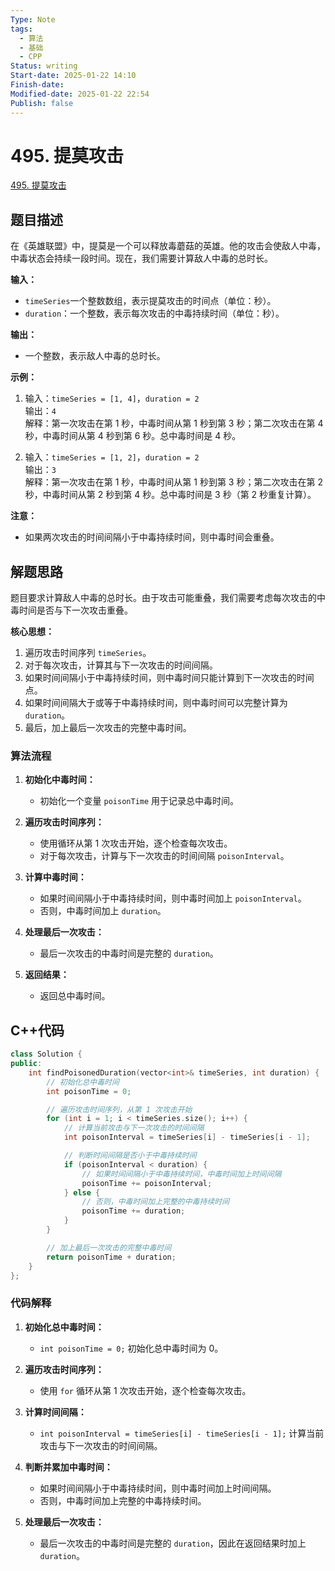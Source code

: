```yaml
---
Type: Note
tags: 
  - 算法
  - 基础
  - CPP
Status: writing
Start-date: 2025-01-22 14:10
Finish-date: 
Modified-date: 2025-01-22 22:54
Publish: false
---
```



# 495. 提莫攻击
[495. 提莫攻击](https://leetcode.cn/problems/teemo-attacking/)

## 题目描述
在《英雄联盟》中，提莫是一个可以释放毒蘑菇的英雄。他的攻击会使敌人中毒，中毒状态会持续一段时间。现在，我们需要计算敌人中毒的总时长。

**输入：**
- `timeSeries`一个整数数组，表示提莫攻击的时间点（单位：秒）。
- `duration`：一个整数，表示每次攻击的中毒持续时间（单位：秒）。

**输出：**
- 一个整数，表示敌人中毒的总时长。

**示例：**
1. 输入：`timeSeries = [1, 4]`，`duration = 2`  
    输出：`4`  
    解释：第一次攻击在第 1 秒，中毒时间从第 1 秒到第 3 秒；第二次攻击在第 4 秒，中毒时间从第 4 秒到第 6 秒。总中毒时间是 4 秒。
    
2. 输入：`timeSeries = [1, 2]`，`duration = 2`  
    输出：`3`  
    解释：第一次攻击在第 1 秒，中毒时间从第 1 秒到第 3 秒；第二次攻击在第 2 秒，中毒时间从第 2 秒到第 4 秒。总中毒时间是 3 秒（第 2 秒重复计算）。

**注意：**
- 如果两次攻击的时间间隔小于中毒持续时间，则中毒时间会重叠。


## 解题思路
题目要求计算敌人中毒的总时长。由于攻击可能重叠，我们需要考虑每次攻击的中毒时间是否与下一次攻击重叠。

**核心思想：**
1. 遍历攻击时间序列 `timeSeries`。
2. 对于每次攻击，计算其与下一次攻击的时间间隔。
3. 如果时间间隔小于中毒持续时间，则中毒时间只能计算到下一次攻击的时间点。
4. 如果时间间隔大于或等于中毒持续时间，则中毒时间可以完整计算为 `duration`。
5. 最后，加上最后一次攻击的完整中毒时间。

### 算法流程
1. **初始化中毒时间：**
    - 初始化一个变量 `poisonTime` 用于记录总中毒时间。

2. **遍历攻击时间序列：**
    - 使用循环从第 1 次攻击开始，逐个检查每次攻击。
    - 对于每次攻击，计算与下一次攻击的时间间隔 `poisonInterval`。
        
3. **计算中毒时间：**
    - 如果时间间隔小于中毒持续时间，则中毒时间加上 `poisonInterval`。
    - 否则，中毒时间加上 `duration`。
        
4. **处理最后一次攻击：**
    - 最后一次攻击的中毒时间是完整的 `duration`。
        
5. **返回结果：**
    - 返回总中毒时间。

## C++代码

```cpp
class Solution {
public:
    int findPoisonedDuration(vector<int>& timeSeries, int duration) {
        // 初始化总中毒时间
        int poisonTime = 0;

        // 遍历攻击时间序列，从第 1 次攻击开始
        for (int i = 1; i < timeSeries.size(); i++) {
            // 计算当前攻击与下一次攻击的时间间隔
            int poisonInterval = timeSeries[i] - timeSeries[i - 1];

            // 判断时间间隔是否小于中毒持续时间
            if (poisonInterval < duration) {
                // 如果时间间隔小于中毒持续时间，中毒时间加上时间间隔
                poisonTime += poisonInterval;
            } else {
                // 否则，中毒时间加上完整的中毒持续时间
                poisonTime += duration;
            }
        }

        // 加上最后一次攻击的完整中毒时间
        return poisonTime + duration;
    }
};
```

### **代码解释**
1. **初始化总中毒时间：**
    - `int poisonTime = 0;` 初始化总中毒时间为 0。

2. **遍历攻击时间序列：**
    - 使用 `for` 循环从第 1 次攻击开始，逐个检查每次攻击。

3. **计算时间间隔：**
    - `int poisonInterval = timeSeries[i] - timeSeries[i - 1];` 计算当前攻击与下一次攻击的时间间隔。

4. **判断并累加中毒时间：**
    - 如果时间间隔小于中毒持续时间，则中毒时间加上时间间隔。
    - 否则，中毒时间加上完整的中毒持续时间。

5. **处理最后一次攻击：**
    - 最后一次攻击的中毒时间是完整的 `duration`，因此在返回结果时加上 `duration`。



